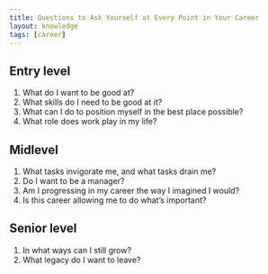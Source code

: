 ```yaml
---
title: Questions to Ask Yourself at Every Point in Your Career
layout: knowledge
tags: [career]
---
```


## Entry level

1. What do I want to be good at?
1. What skills do I need to be good at it?
1. What can I do to position myself in the best place possible?
1. What role does work play in my life?

## Midlevel

1. What tasks invigorate me, and what tasks drain me?
1. Do I want to be a manager?
1. Am I progressing in my career the way I imagined I would?
1. Is this career allowing me to do what’s important?

## Senior level

1. In what ways can I still grow?
1. What legacy do I want to leave?
